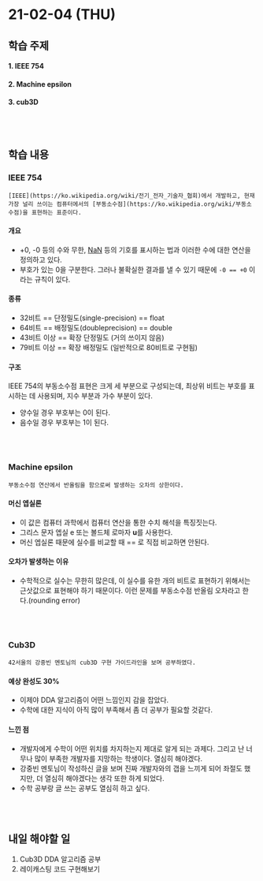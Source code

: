 # 21-02-04 (THU)

## 학습 주제

#### 1. IEEE 754

#### 2. Machine epsilon

#### 3. cub3D

<br><br>

## 학습 내용

### IEEE 754

    [IEEE](https://ko.wikipedia.org/wiki/전기_전자_기술자_협회)에서 개발하고, 현재 가장 널리 쓰이는 컴퓨터에서의 [부동소수점](https://ko.wikipedia.org/wiki/부동소수점)을 표현하는 표준이다.

#### 개요

- +0, -0 등의 수와 무한, [NaN](https://ko.wikipedia.org/wiki/NaN) 등의 기호를 표시하는 법과 이러한 수에 대한 연산을 정의하고 있다.
- 부호가 있는 0을 구분한다. 그러나 불확실한 결과를 낼 수 있기 때문에 `-0 == +0` 이라는 규칙이 있다.

#### 종류

- 32비트 == 단정밀도(single-precision) == float
- 64비트 == 배정밀도(doubleprecision) == double
- 43비트 이상 == 확장 단정밀도 (거의 쓰이지 않음)
- 79비트 이상 == 확장 배정밀도 (일반적으로 80비트로 구현됨)

#### 구조

IEEE 754의 부동소수점 표현은 크게 세 부분으로 구성되는데, 최상위 비트는 부호를 표시하는 데 사용되며, 지수 부분과 가수 부분이 있다.

- 양수일 경우 부호부는 0이 된다.
- 음수일 경우 부호부는 1이 된다.

<br><br>

### Machine epsilon

    부동소수점 연산에서 반올림을 함으로써 발생하는 오차의 상한이다.

#### 머신 엡실론

- 이 값은 컴퓨터 과학에서 컴퓨터 연산을 통한 수치 해석을 특징짓는다.
- 그리스 문자 엡실 e 또는 볼드체 로마자 **u**를 사용한다.
- 머신 엡실론 때문에 실수를 비교할 때 == 로 직접 비교하면 안된다.

#### 오차가 발생하는 이유

- 수학적으로 실수는 무한히 많은데, 이 실수를 유한 개의 비트로 표현하기 위해서는 근삿값으로 표현해야 하기 때문이다. 이런 문제를 부동소수점 반올림 오차라고 한다.(rounding error)

<br><br>

### Cub3D

    42서울의 강중빈 멘토님의 cub3D 구현 가이드라인을 보며 공부하였다.

#### 예상 완성도 30%

- 이제야 DDA 알고리즘이 어떤 느낌인지 감을 잡았다.
- 수학에 대한 지식이 아직 많이 부족해서 좀 더 공부가 필요할 것같다.

#### 느낀 점

- 개발자에게 수학이 어떤 위치를 차지하는지 제대로 알게 되는 과제다. 그리고 난 너무나 많이 부족한 개발자를 지망하는 학생이다. 열심히 해야겠다.
- 강중빈 멘토님이 작성하신 글을 보며 진짜 개발자와의 갭을 느끼게 되어 좌절도 했지만, 더 열심히 해야겠다는 생각 또한 하게 되었다.
- 수학 공부랑 글 쓰는 공부도 열심히 하고 싶다.

<br><br>

## 내일 해야할 일

1. Cub3D DDA 알고리즘 공부
2. 레이캐스팅 코드 구현해보기